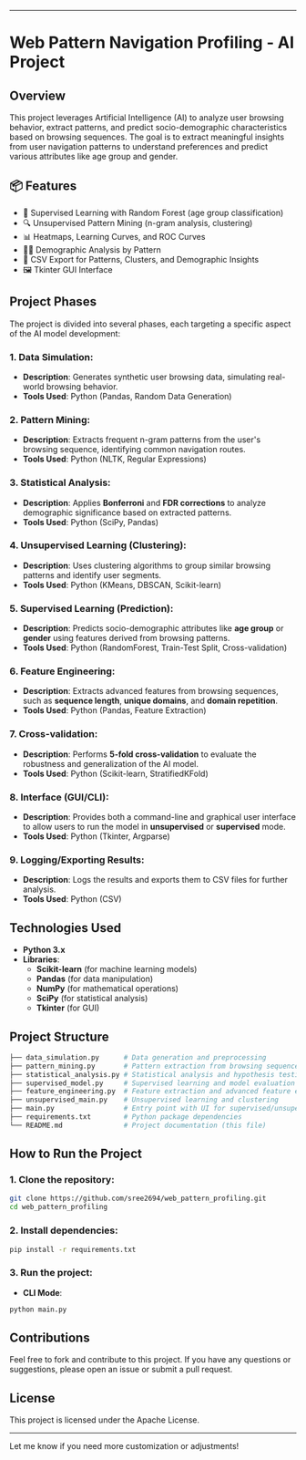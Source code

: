 
---

# Web Pattern Navigation Profiling - AI Project

## Overview
This project leverages Artificial Intelligence (AI) to analyze user browsing behavior, extract patterns, and predict socio-demographic characteristics based on browsing sequences. The goal is to extract meaningful insights from user navigation patterns to understand preferences and predict various attributes like age group and gender.

## 📦 Features

- 🧪 Supervised Learning with Random Forest (age group classification)
- 🔍 Unsupervised Pattern Mining (n-gram analysis, clustering)
- 📊 Heatmaps, Learning Curves, and ROC Curves
- 🧑‍💼 Demographic Analysis by Pattern
- 💾 CSV Export for Patterns, Clusters, and Demographic Insights
- 🖼 Tkinter GUI Interface

## Project Phases
The project is divided into several phases, each targeting a specific aspect of the AI model development:

### 1. **Data Simulation**:
- **Description**: Generates synthetic user browsing data, simulating real-world browsing behavior.
- **Tools Used**: Python (Pandas, Random Data Generation)

### 2. **Pattern Mining**:
- **Description**: Extracts frequent n-gram patterns from the user's browsing sequence, identifying common navigation routes.
- **Tools Used**: Python (NLTK, Regular Expressions)

### 3. **Statistical Analysis**:
- **Description**: Applies **Bonferroni** and **FDR corrections** to analyze demographic significance based on extracted patterns.
- **Tools Used**: Python (SciPy, Pandas)

### 4. **Unsupervised Learning (Clustering)**:
- **Description**: Uses clustering algorithms to group similar browsing patterns and identify user segments.
- **Tools Used**: Python (KMeans, DBSCAN, Scikit-learn)

### 5. **Supervised Learning (Prediction)**:
- **Description**: Predicts socio-demographic attributes like **age group** or **gender** using features derived from browsing patterns.
- **Tools Used**: Python (RandomForest, Train-Test Split, Cross-validation)

### 6. **Feature Engineering**:
- **Description**: Extracts advanced features from browsing sequences, such as **sequence length**, **unique domains**, and **domain repetition**.
- **Tools Used**: Python (Pandas, Feature Extraction)

### 7. **Cross-validation**:
- **Description**: Performs **5-fold cross-validation** to evaluate the robustness and generalization of the AI model.
- **Tools Used**: Python (Scikit-learn, StratifiedKFold)

### 8. **Interface (GUI/CLI)**:
- **Description**: Provides both a command-line and graphical user interface to allow users to run the model in **unsupervised** or **supervised** mode.
- **Tools Used**: Python (Tkinter, Argparse)

### 9. **Logging/Exporting Results**:
- **Description**: Logs the results and exports them to CSV files for further analysis.
- **Tools Used**: Python (CSV)

## Technologies Used
- **Python 3.x**
- **Libraries**: 
  - **Scikit-learn** (for machine learning models)
  - **Pandas** (for data manipulation)
  - **NumPy** (for mathematical operations)
  - **SciPy** (for statistical analysis)
  - **Tkinter** (for GUI)

## Project Structure
```bash
├── data_simulation.py      # Data generation and preprocessing
├── pattern_mining.py       # Pattern extraction from browsing sequences
├── statistical_analysis.py # Statistical analysis and hypothesis testing
├── supervised_model.py     # Supervised learning and model evaluation
├── feature_engineering.py  # Feature extraction and advanced feature engineering
├── unsupervised_main.py    # Unsupervised learning and clustering
├── main.py                 # Entry point with UI for supervised/unsupervised modes
├── requirements.txt        # Python package dependencies
└── README.md               # Project documentation (this file)
```

## How to Run the Project

### 1. Clone the repository:
```bash
git clone https://github.com/sree2694/web_pattern_profiling.git
cd web_pattern_profiling
```

### 2. Install dependencies:
```bash
pip install -r requirements.txt
```

### 3. Run the project:
- **CLI Mode**:
```bash
python main.py
```

## Contributions
Feel free to fork and contribute to this project. If you have any questions or suggestions, please open an issue or submit a pull request.

## License
This project is licensed under the Apache License.

---

Let me know if you need more customization or adjustments!
